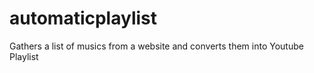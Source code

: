 automaticplaylist
=================

Gathers a list of musics from a website and converts them into Youtube Playlist 
